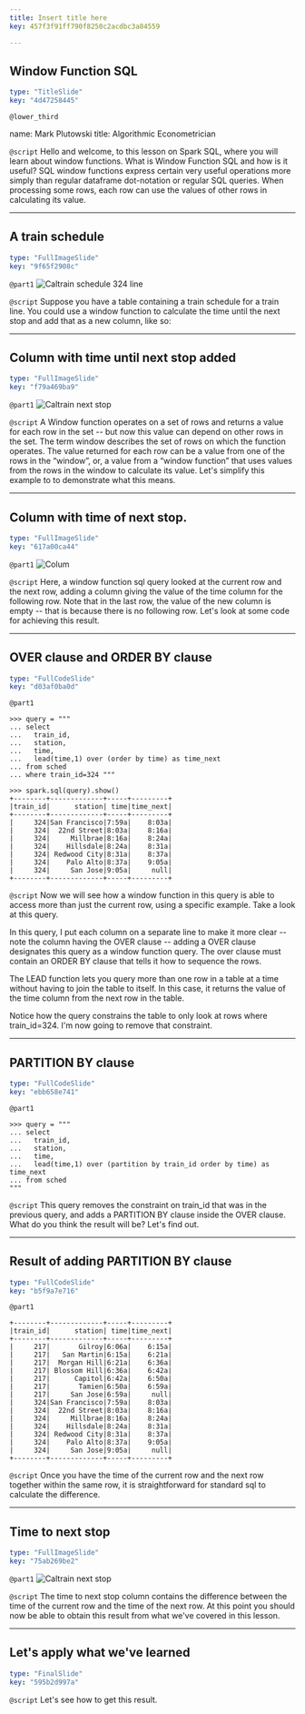 ```yaml
---
title: Insert title here
key: 457f3f91ff790f8250c2acdbc3a84559

---
```

## Window Function SQL

```yaml
type: "TitleSlide"
key: "4d47258445"
```

`@lower_third`

name: Mark Plutowski
title: Algorithmic Econometrician


`@script`
Hello and welcome, to this lesson on Spark SQL, where you will learn about window functions. What is Window Function SQL and how is it useful?  SQL window functions express certain very useful operations more simply than regular dataframe dot-notation or regular SQL queries.  When processing some rows, each row can use the values of other rows in calculating its value.


---
## A train schedule

```yaml
type: "FullImageSlide"
key: "9f65f2908c"
```

`@part1`
![Caltrain schedule 324 line](http://assets.datacamp.com/production/repositories/3679/datasets/0fe76393810cf5313c0fec69f7235783d040c82a/Caltrain%20324.png)


`@script`
Suppose you have a table containing a train schedule for a train line.   You could use a window function to calculate the time until the next stop and add that as a new column, like so:


---
## Column with time **until** next stop added

```yaml
type: "FullImageSlide"
key: "f79a469ba9"
```

`@part1`
![Caltrain next stop](http://assets.datacamp.com/production/repositories/3679/datasets/1b48cb2a0a7343659839149f49174755c5e57361/Caltrain%20324%20nextstop.png)


`@script`
A Window function operates on a set of rows and returns a value for each row in the set -- but now this value can depend on other rows in the set. The term window describes the set of rows on which the function operates.  The value returned for each row can be a value from one of the rows in the “window”, or, a value from a “window function” that uses values from the rows in the window to calculate its value. 
Let's simplify this example to to demonstrate what this means.


---
## Column with time **of** next stop.

```yaml
type: "FullImageSlide"
key: "617a00ca44"
```

`@part1`
![Colum](http://assets.datacamp.com/production/repositories/3679/datasets/292ebf81bd35c933a3f83c7c9453049f70211413/Caltrain%20324%20following.png)


`@script`
Here, a window function sql query looked at the current row and the next row, adding a column giving the value of the time column for the following row. Note that in the last row, the value of the new column is empty -- that is because there is no following row. Let's look at some code for achieving this result.


---
## OVER clause and ORDER BY clause

```yaml
type: "FullCodeSlide"
key: "d03af0ba0d"
```

`@part1`
```
>>> query = """
... select 
...   train_id, 
...   station, 
...   time, 
...   lead(time,1) over (order by time) as time_next 
... from sched 
... where train_id=324 """
```

```
>>> spark.sql(query).show()
+--------+-------------+-----+---------+
|train_id|      station| time|time_next|
+--------+-------------+-----+---------+
|     324|San Francisco|7:59a|    8:03a|
|     324|  22nd Street|8:03a|    8:16a|
|     324|     Millbrae|8:16a|    8:24a|
|     324|    Hillsdale|8:24a|    8:31a|
|     324| Redwood City|8:31a|    8:37a|
|     324|    Palo Alto|8:37a|    9:05a|
|     324|     San Jose|9:05a|     null|
+--------+-------------+-----+---------+
```


`@script`
Now we will see how a window function in this query is able to access more than just the current row, using a specific example.  Take a look at this query. 

In this query, I put each column on a separate line to make it more clear -- note the column having the OVER clause -- adding a OVER clause designates this query as a window function query. The over clause must contain an ORDER BY clause that tells it how to sequence the rows. 

The LEAD function lets you query more than one row in a table at a time without having to join the table to itself. In this case, it returns the value of the time column from the next row in the table.

Notice how the query constrains the table to only look at rows where train_id=324.  I'm now going to remove that constraint.


---
## PARTITION BY clause

```yaml
type: "FullCodeSlide"
key: "ebb658e741"
```

`@part1`
```
>>> query = """
... select 
...   train_id, 
...   station, 
...   time, 
...   lead(time,1) over (partition by train_id order by time) as time_next 
... from sched 
"""
```


`@script`
This query removes the constraint on train_id that was in the previous query, and adds a PARTITION BY clause inside the OVER clause.  What do you think the result will be? Let's find out.


---
## Result of adding PARTITION BY clause

```yaml
type: "FullCodeSlide"
key: "b5f9a7e716"
```

`@part1`
```
+--------+-------------+-----+---------+
|train_id|      station| time|time_next|
+--------+-------------+-----+---------+
|     217|       Gilroy|6:06a|    6:15a|
|     217|   San Martin|6:15a|    6:21a|
|     217|  Morgan Hill|6:21a|    6:36a|
|     217| Blossom Hill|6:36a|    6:42a|
|     217|      Capitol|6:42a|    6:50a|
|     217|       Tamien|6:50a|    6:59a|
|     217|     San Jose|6:59a|     null|
|     324|San Francisco|7:59a|    8:03a|
|     324|  22nd Street|8:03a|    8:16a|
|     324|     Millbrae|8:16a|    8:24a|
|     324|    Hillsdale|8:24a|    8:31a|
|     324| Redwood City|8:31a|    8:37a|
|     324|    Palo Alto|8:37a|    9:05a|
|     324|     San Jose|9:05a|     null|
+--------+-------------+-----+---------+
```


`@script`
Once you have the time of the current row and the next row together within the same row, it is straightforward for standard sql to calculate the difference.


---
## Time to next stop

```yaml
type: "FullImageSlide"
key: "75ab269be2"
```

`@part1`
![Caltrain next stop](http://assets.datacamp.com/production/repositories/3679/datasets/1b48cb2a0a7343659839149f49174755c5e57361/Caltrain%20324%20nextstop.png)


`@script`
The time to next stop column contains the difference between the time of the current row and the time of the next row. At this point you should now be able to obtain this result from what we've covered in this lesson.


---
## Let's apply what we've learned

```yaml
type: "FinalSlide"
key: "595b2d997a"
```

`@script`
Let's see how to get this result.


